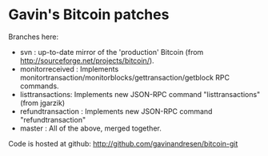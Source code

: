 Gavin's Bitcoin patches
=======================

Branches here:

* svn : up-to-date mirror of the 'production' Bitcoin (from http://sourceforge.net/projects/bitcoin/).
* monitorreceived : Implements monitortransaction/monitorblocks/gettransaction/getblock RPC commands.
* listtransactions: Implements new JSON-RPC command "listtransactions" (from jgarzik)
* refundtransaction : Implements new JSON-RPC command "refundtransaction"
* master : All of the above, merged together.

Code is hosted at github: http://github.com/gavinandresen/bitcoin-git
